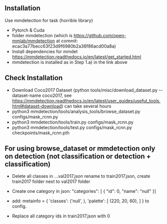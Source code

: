 ## Installation
Use mmdetection for task (horrible library)

- Pytorch & Cuda
- folder mmdetection (which is https://github.com/open-mmlab/mmdetection at commit: ecac3a77becc63f23d9f6980b2a36f86acd00a8a)
- Install dependencies for mmdet https://mmdetection.readthedocs.io/en/latest/get_started.html
- mmdetection is installed as in Step 1.a) in the link above


## Check Installation
- Download Coco2017 Dataset (python tools/misc/download_dataset.py --dataset-name coco2017, see https://mmdetection.readthedocs.io/en/latest/user_guides/useful_tools.html#dataset-download) can take several hours
- python3 mmdetection/tools/analysis_tools/browse_dataset.py configs/mask_rcnn.py
- python3 mmdetection/tools/train.py configs/mask_rcnn.py
- python3 mmdetection/tools/test.py configs/mask_rcnn.py checkpoints/mask_rcnn.pth

## For using browse_dataset or mmdetection only on detection (not classification or detection + classification)
- Delete all classes in ...val2017.json rename to train2017.json, create train2017 folder next to val2017 folder
- Create one category in json:
 "categories": [
        {
            "id": 0,
            "name": "null"
        }]

- add: 
metainfo = {
    'classes': ('null', ),
    'palette': [
        (220, 20, 60),
    ]
}
to config.
- Replace all category ids in train2017.json with 0 